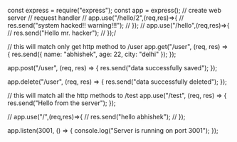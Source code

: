 const express = require("express");
const app = express(); // create web server
// request handler
// app.use("/hello/2",(req,res)=>{
//     res.send("system hacked!! warning!!!");
// });
// app.use("/hello",(req,res)=>{
//     res.send("Hello mr. hacker");
// });/

// this will match only get http method to /user
app.get("/user", (req, res) => {
  res.send({ name: "abhishek", age: 22, city: "delhi" });
});

app.post("/user", (req, res) => {
  res.send("data successfully saved");
});

app.delete("/user", (req, res) => {
  res.send("data successfully deleted");
});

// this will match all the  http methods to /test
app.use("/test", (req, res) => {
  res.send("Hello from the server");
});

// app.use("/",(req,res)=>{
//     res.send("hello abhishek");
// });

app.listen(3001, () => {
  console.log("Server is running on port 3001");
});